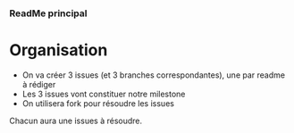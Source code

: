 ### ReadMe principal

# Organisation

 - On va créer 3 issues (et 3 branches correspondantes), une par readme à rédiger
 - Les 3 issues vont constituer notre milestone
 - On utilisera fork pour résoudre les issues

 Chacun aura une issues à résoudre.